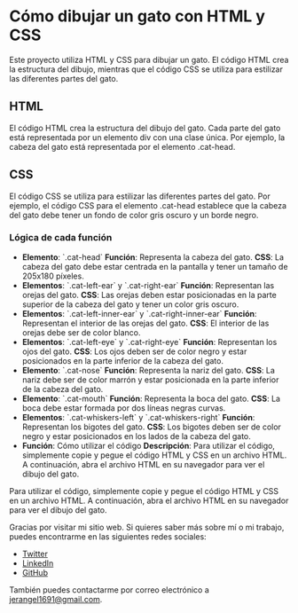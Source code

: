 <h1>Cómo dibujar un gato con HTML y CSS</h1>

Este proyecto utiliza HTML y CSS para dibujar un gato. El código HTML crea la estructura del dibujo, mientras que el código CSS se utiliza para estilizar las diferentes partes del gato.

<h2>HTML</h2>

El código HTML crea la estructura del dibujo del gato. Cada parte del gato está representada por un elemento div con una clase única. Por ejemplo, la cabeza del gato está representada por el elemento .cat-head.

<h2>CSS</h2>

El código CSS se utiliza para estilizar las diferentes partes del gato. Por ejemplo, el código CSS para el elemento .cat-head establece que la cabeza del gato debe tener un fondo de color gris oscuro y un borde negro.

<h3>Lógica de cada función</h3>

<ul>
  <li>
    <b>Elemento</b>: `.cat-head`
    <b>Función</b>: Representa la cabeza del gato.
    <b>CSS</b>: La cabeza del gato debe estar centrada en la pantalla y tener un tamaño de 205x180 píxeles.
  </li>
  <li>
    <b>Elementos</b>: `.cat-left-ear` y `.cat-right-ear`
    <b>Función</b>: Representan las orejas del gato.
    <b>CSS</b>: Las orejas deben estar posicionadas en la parte superior de la cabeza del gato y tener un color gris oscuro.
  </li>
  <li>
    <b>Elementos</b>: `.cat-left-inner-ear` y `.cat-right-inner-ear`
    <b>Función</b>: Representan el interior de las orejas del gato.
    <b>CSS</b>: El interior de las orejas debe ser de color blanco.
  </li>
  <li>
    <b>Elementos</b>: `.cat-left-eye` y `.cat-right-eye`
    <b>Función</b>: Representan los ojos del gato.
    <b>CSS</b>: Los ojos deben ser de color negro y estar posicionados en la parte inferior de la cabeza del gato.
  </li>
  <li>
    <b>Elemento</b>: `.cat-nose`
    <b>Función</b>: Representa la nariz del gato.
    <b>CSS</b>: La nariz debe ser de color marrón y estar posicionada en la parte inferior de la cabeza del gato.
  </li>
  <li>
    <b>Elemento</b>: `.cat-mouth`
    <b>Función</b>: Representa la boca del gato.
    <b>CSS</b>: La boca debe estar formada por dos líneas negras curvas.
  </li>
  <li>
    <b>Elementos</b>: `.cat-whiskers-left` y `.cat-whiskers-right`
    <b>Función</b>: Representan los bigotes del gato.
    <b>CSS</b>: Los bigotes deben ser de color negro y estar posicionados en los lados de la cabeza del gato.
  </li>
  <li>
    <b>Función</b>: Cómo utilizar el código
    <b>Descripción</b>: Para utilizar el código, simplemente copie y pegue el código HTML y CSS en un archivo HTML. A continuación, abra el archivo HTML en su navegador para ver el dibujo del gato.
  </li>
</ul>


Para utilizar el código, simplemente copie y pegue el código HTML y CSS en un archivo HTML. A continuación, abra el archivo HTML en su navegador para ver el dibujo del gato.



<footer>
  <p>
    Gracias por visitar mi sitio web. Si quieres saber más sobre mí o mi trabajo, puedes encontrarme en las siguientes redes sociales:
  </p>
  <ul>
    <li><a href="https://www.twitter.com/jerangel1">Twitter</a></li>
    <li><a href="https://www.linkedin.com/in/jerangel1/">LinkedIn</a></li>
    <li><a href="https://www.github.com/jerangel1">GitHub</a></li>
  </ul>
  <p>
    También puedes contactarme por correo electrónico a <a href="mailto:jerangel1691@gmail.com">jerangel1691@gmail.com</a>.
  </p>
</footer>
